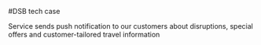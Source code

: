 #DSB tech case

Service sends push notification to our customers about disruptions, special offers and customer-tailored travel information
